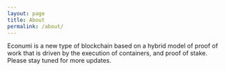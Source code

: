```yaml
---
layout: page
title: About
permalink: /about/
---
```


Econumi is a new type of blockchain based on a hybrid model of proof of work that is driven by the execution of containers, and proof of stake. Please stay tuned for more updates.
